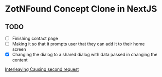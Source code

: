 # ZotNFound Concept Clone in NextJS

## TODO

- [ ] Finishing contact page
- [ ] Making it so that it prompts user that they can add it to their home screen
- [x] Changing the dialog to a shared dialog with data passed in changing the content

[Interleaving Causing second request](https://nextjs.org/docs/app/building-your-application/rendering/composition-patterns#interleaving-server-and-client-components)
